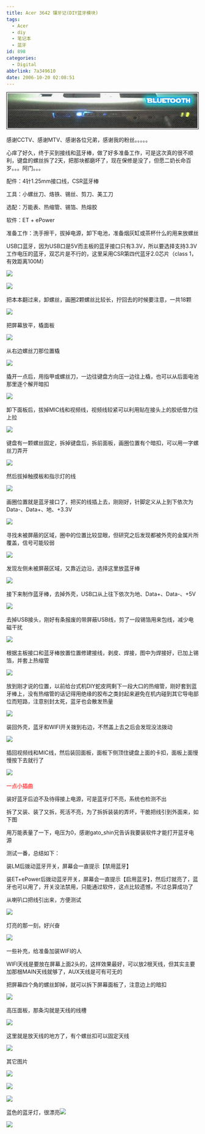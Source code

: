 ```yaml
---
title: Acer 3642 镶牙记(DIY蓝牙模块)
tags:
  - Acer
  - diy
  - 笔记本
  - 蓝牙
id: 898
categories:
  - Digital
abbrlink: 7a349610
date: 2006-10-20 02:08:51
---
```


![](/images/2006/10/20_2006-10-1020330750_12738.jpg)

感谢CCTV、感谢MTV、感谢各位兄弟，感谢我的粉丝。。。。。

心痒了好久，终于买到接线和蓝牙棒，做了好多准备工作，可是这次真的很不顺利，键盘的螺丝拆了2天，把那块都磨坏了，现在保修是没了，但愿二奶长命百岁。。。阿门。。。

配件：4针1.25mm接口线，CSR蓝牙棒

工具：小螺丝刀、烙铁、锡丝、剪刀、美工刀

选配：万能表、热缩管、锡箔、热熔胶

软件：ET + ePower

准备工作：洗手擦干，拔掉电源，卸下电池，准备烟灰缸或茶杯什么的用来放螺丝

USB口蓝牙，因为USB口是5V而主板的蓝牙接口只有3.3V，所以要选择支持3.3V工作电压的蓝牙，双芯片是不行的，这里采用CSR第四代蓝牙2.0芯片（class 1，有效距离100M）
<!--more-->
![](/images/2006/10/20/014114.jpg)

![](/images/2006/10/20/014132.jpg)

把本本翻过来，卸螺丝，画圈2颗螺丝比较长，拧回去的时候要注意，一共18颗

![](/images/2006/10/20/014226.jpg)

把屏幕放平，橇面板

![](/images/2006/10/20/014248.jpg)

从右边螺丝刀那位置橇

![](/images/2006/10/20/014318.jpg)

撬开一点后，用指甲或螺丝刀，一边往键盘方向压一边往上橇，也可以从后面电池那里逐个解开暗扣

![](/images/2006/10/20/014444.jpg)

卸下面板后，拔掉MIC线和视频线，视频线较紧可以利用贴在接头上的胶纸借力往上拉

![](/images/2006/10/20/014536.jpg)

键盘有一颗螺丝固定，拆掉键盘后，拆前面板，画圈位置有个暗扣，可以用一字螺丝刀弄开

![](/images/2006/10/20/014628.jpg)

然后拔掉触摸板和指示灯的线

![](/images/2006/10/20/014653.jpg)

画圈位置就是蓝牙接口了，把买的线插上去，刚刚好，针脚定义从上到下依次为Data-、Data+、地、+3.3V

![](/images/2006/10/20/014804.jpg)

寻找未被屏蔽的区域，圈中的位置比较显眼，但研究之后发现都被外壳的金属片所覆盖，信号可能较弱

![](/images/2006/10/20/014946.jpg)

发现左侧未被屏蔽区域，又靠近边沿，选择这里放蓝牙棒

![](/images/2006/10/20/015035.jpg)

接下来制作蓝牙棒，去掉外壳，USB口从上往下依次为地、Data+、Data-、+5V

![](/images/2006/10/20/014936.jpg)

去掉USB接头，刚好有条报废的带屏蔽USB线，剪了一段锡箔用来包线，减少电磁干扰

![](/images/2006/10/20/015320.jpg)

根据主板接口和蓝牙棒放置位置修建接线，剥皮、焊接，图中为焊接好，已加上锡箔，并套上热缩管

![](/images/2006/10/20/015444.jpg)

放到刚才说的位置，以前给台式机DIY蛇皮网剩下一段大口的热缩管，刚好套到蓝牙棒上，没有热缩管的话记得用绝缘的胶布之类封起来避免在机内碰到其它导电部位而短路，注意别封太死，蓝牙也会散发热量

![](/images/2006/10/20/015733.jpg)

装回外壳，蓝牙和WIFI开关拨到右边，不然盖上去之后会发现没法拨动

![](/images/2006/10/20/015814.jpg)

插回视频线和MIC线，然后装回面板，面板下侧顶住键盘上面的卡扣，面板上面慢慢按下去就行了

![](/images/2006/10/20/015913.jpg)

<font color="#ff0000">一点小插曲</font>

装好蓝牙后迫不及待得接上电源，可是蓝牙灯不亮，系统也检测不出

拆了又装、装了又拆，死活不亮，为了拆拆装装的弄坏，干脆把线引到外面来，如下图

用万能表量了一下，电压为0，感谢gato_shin兄告诉我要装软件才能打开蓝牙电源

测试一番，总结如下：

装LM后拨动蓝牙开关，屏幕会一直提示【禁用蓝牙】

装ET+ePower后拨动蓝牙开关，屏幕会一直提示【启用蓝牙】，然后灯就亮了，蓝牙也可以用了，开关没法禁用，只能通过软件，这点比较遗憾，不过总算成功了

从喇叭口把线引出来，方便测试

![](/images/2006/10/20/020104.jpg)

灯亮的那一刻，好兴奋

![](/images/2006/10/20/020115.jpg)

一些补充，给准备加装WIFI的人

WIFI天线是要放在屏幕上面2头的，这样效果最好，可以放2根天线，但其实主要加那根MAIN天线就够了，AUX天线是可有可无的

把屏幕四个角的螺丝卸掉，就可以拆下屏幕面板了，注意边上的暗扣

![](/images/2006/10/20/020441.jpg)

高压面板，那条沟就是天线的线槽

![](/images/2006/10/20/020527.jpg)

这里就是放天线的地方了，有个螺丝扣可以固定天线

![](/images/2006/10/20/020554.jpg)

其它图片

![](/images/2006/10/20/020610.jpg)

![](/images/2006/10/20/020628.jpg)

![](/images/2006/10/20/020638.jpg)

蓝色的蓝牙灯，很漂亮![](/images/2007/07/29_em118_12849.gif)

![](/images/2006/10/20/020801.jpg)